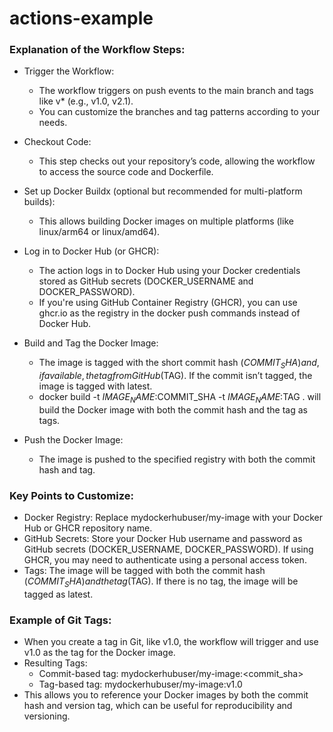 # actions-example

### Explanation of the Workflow Steps:
- Trigger the Workflow:
  - The workflow triggers on push events to the main branch and tags like v* (e.g., v1.0, v2.1).
  - You can customize the branches and tag patterns according to your needs.
- Checkout Code:
  - This step checks out your repository’s code, allowing the workflow to access the source code and Dockerfile.

- Set up Docker Buildx (optional but recommended for multi-platform builds):
  - This allows building Docker images on multiple platforms (like linux/arm64 or linux/amd64).

- Log in to Docker Hub (or GHCR):
  - The action logs in to Docker Hub using your Docker credentials stored as GitHub secrets (DOCKER_USERNAME and DOCKER_PASSWORD).
  - If you're using GitHub Container Registry (GHCR), you can use ghcr.io as the registry in the docker push commands instead of Docker Hub.

- Build and Tag the Docker Image:
  - The image is tagged with the short commit hash ($COMMIT_SHA) and, if available, the tag from GitHub ($TAG). If the commit isn’t tagged, the image is tagged with latest.
  - docker build -t $IMAGE_NAME:$COMMIT_SHA -t $IMAGE_NAME:$TAG . will build the Docker image with both the commit hash and the tag as tags.

- Push the Docker Image:
  - The image is pushed to the specified registry with both the commit hash and tag.

### Key Points to Customize:
- Docker Registry: Replace mydockerhubuser/my-image with your Docker Hub or GHCR repository name.
- GitHub Secrets: Store your Docker Hub username and password as GitHub secrets (DOCKER_USERNAME, DOCKER_PASSWORD). If using GHCR, you may need to authenticate using a personal access token.
- Tags: The image will be tagged with both the commit hash ($COMMIT_SHA) and the tag ($TAG). If there is no tag, the image will be tagged as latest.

### Example of Git Tags:
- When you create a tag in Git, like v1.0, the workflow will trigger and use v1.0 as the tag for the Docker image.
- Resulting Tags:
  - Commit-based tag: mydockerhubuser/my-image:<commit_sha>
  - Tag-based tag: mydockerhubuser/my-image:v1.0
- This allows you to reference your Docker images by both the commit hash and version tag, which can be useful for reproducibility and versioning.
